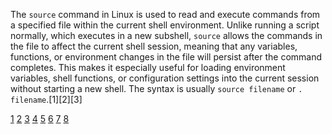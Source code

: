 The `source` command in Linux is used to read and execute commands from a specified file within the current shell
environment. Unlike running a script normally, which executes in a new subshell, `source` allows the commands in the file to
affect the current shell session, meaning that any variables, functions, or environment changes in the file will persist
after the command completes. This makes it especially useful for loading environment variables, shell functions, or
configuration settings into the current session without starting a new shell. The syntax is usually `source filename` or
`. filename`.[1][2][3]

[1](https://phoenixnap.com/kb/linux-source-command) [2](https://www.tutorialspoint.com/linux-source-command)
[3](https://www.geeksforgeeks.org/linux-unix/source-command-in-linux-with-examples/)
[4](https://cyberpanel.net/blog/linux-source-command) [5](https://www.baeldung.com/linux/source-command)
[6](https://www.voxfor.com/linux-source-command-and-how-to-use-it/) [7](https://bash.cyberciti.biz/guide/Source_command)
[8](https://www.reddit.com/r/linux4noobs/comments/ici55c/curious_about_source_command/)
